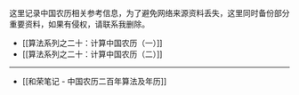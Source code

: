 这里记录中国农历相关参考信息，为了避免网络来源资料丢失，这里同时备份部分重要资料，如果有侵权，请联系我删除。

* [[算法系列之二十：计算中国农历（一）]]
* [[算法系列之二十：计算中国农历（二）]]

----

* [[和荣笔记 - 中国农历二百年算法及年历]]